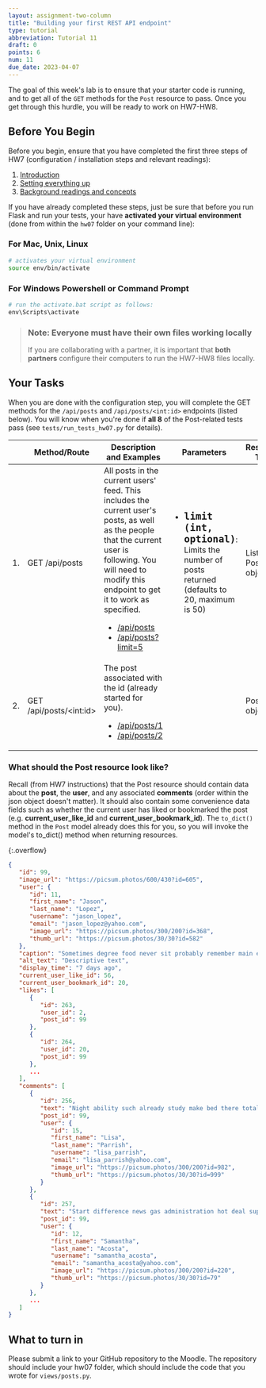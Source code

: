 ```yaml
---
layout: assignment-two-column
title: "Building your first REST API endpoint"
type: tutorial
abbreviation: Tutorial 11
draft: 0
points: 6
num: 11
due_date: 2023-04-07
---
```


<style>
    .compact li {
        margin-bottom: 2px;
        line-height: 1.5em;
    }
    table li {
        margin-bottom: 0px;
    }
    table code.highlighter-rouge {
        /* background: #f3f3f387; */
        background: transparent;
        font-weight: 600;
        font-size: 1.2em;
    }

    table td:first-child, table th:first-child {
        min-width: auto;
        max-width: auto;
        width: auto;
    }
    table td:nth-child(2), table th:nth-child(2) {
        min-width: 80px;
        max-width: auto;
        width: auto;
    }
</style>

The goal of this week's lab is to ensure that your starter code is running, and to get all of the `GET` methods for the `Post` resource to pass. Once you get through this hurdle, you will be ready to work on HW7-HW8. 

## Before You Begin
Before you begin, ensure that you have completed the first three steps of HW7 (configuration / installation steps and relevant readings):

1. [Introduction](hw07#part1)
1. [Setting everything up](hw07#part2)
1. [Background readings and concepts](hw07#part3)

If you have already completed these steps, just be sure that before you run Flask and run your tests, your have **activated your virtual environment** (done from within the `hw07` folder on your command line):


### For Mac, Unix, Linux
```bash
# activates your virtual environment
source env/bin/activate
```

### For Windows Powershell or Command Prompt

```powershell
# run the activate.bat script as follows:
env\Scripts\activate
```

> ### Note: Everyone must have their own files working locally
> If you are collaborating with a partner, it is important that **both partners** configure their computers to run the HW7-HW8 files locally.

## Your Tasks
When you are done with the configuration step, you will complete the GET methods for the `/api/posts` and `/api/posts/<int:id>` endpoints (listed below). You will know when you're done if **all 8** of the Post-related tests pass (see `tests/run_tests_hw07.py` for details).

<table>
    <thead>
        <tr>
            <th></th>
            <th>Method/Route</th>
            <th>Description and Examples</th>
            <th>Parameters</th>
            <th>Response Type</th>
        </tr>
    </thead>
    <tbody>
        <tr>
            <td>1.</td>
            <td>GET /api/posts</td>
            <td>
                All posts in the current users' feed. This includes the current user's posts, as well as the people that the current user is following. You will need to modify this endpoint to get it to work as specified.
                <ul>
                    <li><a href="https://csci344-hw07.herokuapp.com/api/posts">/api/posts</a></li>
                    <li><a href="https://csci344-hw07.herokuapp.com/api/posts?limit=5">/api/posts?limit=5</a></li>
                </ul>
            </td>
            <td>
                <ul>
                    <li><code class="highlighter-rouge">limit (int, optional)</code>: Limits the number of posts returned (defaults to 20, maximum is 50)</li>
                </ul>
            </td>
            <td>List of Post objects</td>
        </tr>
        <tr>
            <td>2.</td>
            <td>GET /api/posts/&lt;int:id&gt;</td>
            <td>
                The post associated with the id (already started for you).
                <ul>
                    <li><a href="https://csci344-hw07.herokuapp.com/api/posts/1">/api/posts/1</a></li>
                    <li><a href="https://csci344-hw07.herokuapp.com/api/posts/2">/api/posts/2</a></li>
                </ul>
            </td>
            <td></td>
            <td>Post object</td>
        </tr>
    </tbody>
</table>

### What should the Post resource look like?
Recall (from HW7 instructions) that the Post resource should contain data about the **post**, the **user**, and any associated **comments** (order within the json object doesn't matter). It should also contain some convenience data fields such as whether the current user has liked or bookmarked the post (e.g. **current_user_like_id** and **current_user_bookmark_id**). The `to_dict()` method in the `Post` model already does this for you, so you will invoke the model's to_dict() method when returning resources.

{:.overflow}
```json
{
   "id": 99,
   "image_url": "https://picsum.photos/600/430?id=605",
   "user": {
      "id": 11,
      "first_name": "Jason",
      "last_name": "Lopez",
      "username": "jason_lopez",
      "email": "jason_lopez@yahoo.com",
      "image_url": "https://picsum.photos/300/200?id=368",
      "thumb_url": "https://picsum.photos/30/30?id=582"
   },
   "caption": "Sometimes degree food never sit probably remember main education race machine.",
   "alt_text": "Descriptive text",
   "display_time": "7 days ago",
   "current_user_like_id": 56,
   "current_user_bookmark_id": 20,
   "likes": [
      {
         "id": 263,
         "user_id": 2,
         "post_id": 99
      },
      {
         "id": 264,
         "user_id": 20,
         "post_id": 99
      },
      ...
   ],
   "comments": [
      {
         "id": 256,
         "text": "Night ability such already study make bed there total tonight military democratic expect our serious second perform interesting modern send table window kid dinner message although degree law town standard head special image.",
         "post_id": 99,
         "user": {
            "id": 15,
            "first_name": "Lisa",
            "last_name": "Parrish",
            "username": "lisa_parrish",
            "email": "lisa_parrish@yahoo.com",
            "image_url": "https://picsum.photos/300/200?id=982",
            "thumb_url": "https://picsum.photos/30/30?id=999"
         }
      },
      {
         "id": 257,
         "text": "Start difference news gas administration hot deal support anyone explain task water anything more street better herself yourself its guess sport fall collection war natural foreign stage training example act eat television over happy dark bring character foreign low black establish skill rock science food close people help thought garden task test option help agency.",
         "post_id": 99,
         "user": {
            "id": 12,
            "first_name": "Samantha",
            "last_name": "Acosta",
            "username": "samantha_acosta",
            "email": "samantha_acosta@yahoo.com",
            "image_url": "https://picsum.photos/300/200?id=220",
            "thumb_url": "https://picsum.photos/30/30?id=79"
         }
      },
      ...
   ]
}
```

## What to turn in

Please submit a link to your GitHub repository to the Moodle. The repository should include your hw07 folder, which should include the code that you wrote for `views/posts.py`.